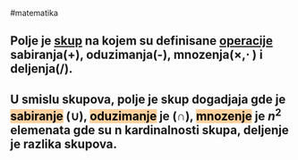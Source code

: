 #matematika
## Polje je [skup](Skup) na kojem su definisane [operacije](Operacija) sabiranja(+), oduzimanja(-), mnozenja($\times$,$\cdot$ ) i deljenja(/).


## U smislu skupova, polje je skup dogadjaja gde je <mark style="background: #FFB86CA6;">sabiranje</mark> $(\cup)$, <mark style="background: #FFB86CA6;">oduzimanje</mark> je $(\cap)$, <mark style="background: #FFB86CA6;">mnozenje</mark> je $n^2$ elemenata gde su n  kardinalnosti skupa, deljenje je razlika skupova.


 